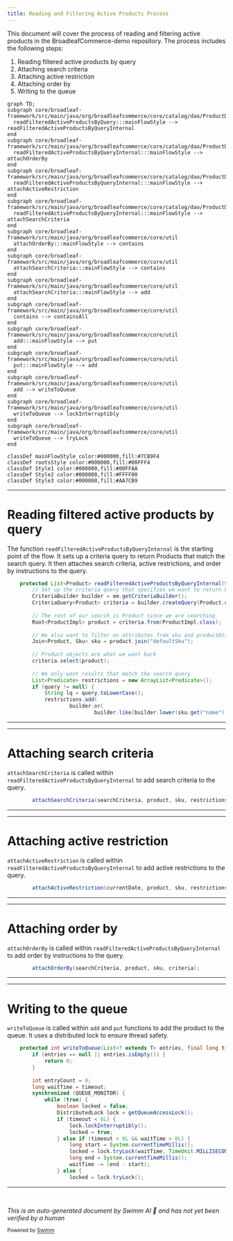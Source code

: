 ```yaml
---
title: Reading and Filtering Active Products Process
---
```

This document will cover the process of reading and filtering active products in the BroadleafCommerce-demo repository. The process includes the following steps:

1. Reading filtered active products by query
2. Attaching search criteria
3. Attaching active restriction
4. Attaching order by
5. Writing to the queue

```mermaid
graph TD;
subgraph core/broadleaf-framework/src/main/java/org/broadleafcommerce/core/catalog/dao/ProductDaoImpl.java
  readFilteredActiveProductsByQuery:::mainFlowStyle --> readFilteredActiveProductsByQueryInternal
end
subgraph core/broadleaf-framework/src/main/java/org/broadleafcommerce/core/catalog/dao/ProductDaoImpl.java
  readFilteredActiveProductsByQueryInternal:::mainFlowStyle --> attachOrderBy
end
subgraph core/broadleaf-framework/src/main/java/org/broadleafcommerce/core/catalog/dao/ProductDaoImpl.java
  readFilteredActiveProductsByQueryInternal:::mainFlowStyle --> attachActiveRestriction
end
subgraph core/broadleaf-framework/src/main/java/org/broadleafcommerce/core/catalog/dao/ProductDaoImpl.java
  readFilteredActiveProductsByQueryInternal:::mainFlowStyle --> attachSearchCriteria
end
subgraph core/broadleaf-framework/src/main/java/org/broadleafcommerce/core/util
  attachOrderBy:::mainFlowStyle --> contains
end
subgraph core/broadleaf-framework/src/main/java/org/broadleafcommerce/core/util
  attachSearchCriteria:::mainFlowStyle --> contains
end
subgraph core/broadleaf-framework/src/main/java/org/broadleafcommerce/core/util
  attachSearchCriteria:::mainFlowStyle --> add
end
subgraph core/broadleaf-framework/src/main/java/org/broadleafcommerce/core/util
  contains --> containsAll
end
subgraph core/broadleaf-framework/src/main/java/org/broadleafcommerce/core/util
  add:::mainFlowStyle --> put
end
subgraph core/broadleaf-framework/src/main/java/org/broadleafcommerce/core/util
  put:::mainFlowStyle --> add
end
subgraph core/broadleaf-framework/src/main/java/org/broadleafcommerce/core/util
  add --> writeToQueue
end
subgraph core/broadleaf-framework/src/main/java/org/broadleafcommerce/core/util
  writeToQueue --> lockInterruptibly
end
subgraph core/broadleaf-framework/src/main/java/org/broadleafcommerce/core/util
  writeToQueue --> tryLock
end

classDef mainFlowStyle color:#000000,fill:#7CB9F4
classDef rootsStyle color:#000000,fill:#00FFF4
classDef Style1 color:#000000,fill:#00FFAA
classDef Style2 color:#000000,fill:#FFFF00
classDef Style3 color:#000000,fill:#AA7CB9
```

<SwmSnippet path="/core/broadleaf-framework/src/main/java/org/broadleafcommerce/core/catalog/dao/ProductDaoImpl.java" line="208">

---

# Reading filtered active products by query

The function `readFilteredActiveProductsByQueryInternal` is the starting point of the flow. It sets up a criteria query to return Products that match the search query. It then attaches search criteria, active restrictions, and order by instructions to the query.

```java
    protected List<Product> readFilteredActiveProductsByQueryInternal(String query, Date currentDate, SearchCriteria searchCriteria) {
        // Set up the criteria query that specifies we want to return Products
        CriteriaBuilder builder = em.getCriteriaBuilder();
        CriteriaQuery<Product> criteria = builder.createQuery(Product.class);
        
        // The root of our search is Product since we are searching
        Root<ProductImpl> product = criteria.from(ProductImpl.class);
        
        // We also want to filter on attributes from sku and productAttributes
        Join<Product, Sku> sku = product.join("defaultSku");
        
        // Product objects are what we want back
        criteria.select(product);
        
        // We only want results that match the search query
        List<Predicate> restrictions = new ArrayList<Predicate>();
        if (query != null) {
            String lq = query.toLowerCase();
            restrictions.add(
                    builder.or(
                            builder.like(builder.lower(sku.get("name").as(String.class)), '%' + lq + '%'),
```

---

</SwmSnippet>

<SwmSnippet path="/core/broadleaf-framework/src/main/java/org/broadleafcommerce/core/catalog/dao/ProductDaoImpl.java" line="234">

---

# Attaching search criteria

`attachSearchCriteria` is called within `readFilteredActiveProductsByQueryInternal` to add search criteria to the query.

```java
        attachSearchCriteria(searchCriteria, product, sku, restrictions);
```

---

</SwmSnippet>

<SwmSnippet path="/core/broadleaf-framework/src/main/java/org/broadleafcommerce/core/catalog/dao/ProductDaoImpl.java" line="236">

---

# Attaching active restriction

`attachActiveRestriction` is called within `readFilteredActiveProductsByQueryInternal` to add active restrictions to the query.

```java
        attachActiveRestriction(currentDate, product, sku, restrictions);
```

---

</SwmSnippet>

<SwmSnippet path="/core/broadleaf-framework/src/main/java/org/broadleafcommerce/core/catalog/dao/ProductDaoImpl.java" line="238">

---

# Attaching order by

`attachOrderBy` is called within `readFilteredActiveProductsByQueryInternal` to add order by instructions to the query.

```java
        attachOrderBy(searchCriteria, product, sku, criteria);
```

---

</SwmSnippet>

<SwmSnippet path="/core/broadleaf-framework/src/main/java/org/broadleafcommerce/core/util/queue/ZookeeperDistributedQueue.java" line="503">

---

# Writing to the queue

`writeToQueue` is called within `add` and `put` functions to add the product to the queue. It uses a distributed lock to ensure thread safety.

```java
    protected int writeToQueue(List<? extends T> entries, final long timeout) throws InterruptedException {
        if (entries == null || entries.isEmpty()) {
            return 0;
        }
        
        int entryCount = 0;
        long waitTime = timeout;
        synchronized (QUEUE_MONITOR) {
            while (true) {
                boolean locked = false;
                DistributedLock lock = getQueueAccessLock();
                if (timeout < 0L) {
                    lock.lockInterruptibly();
                    locked = true;
                } else if (timeout > 0L && waitTime > 0L) {
                    long start = System.currentTimeMillis();
                    locked = lock.tryLock(waitTime, TimeUnit.MILLISECONDS);
                    long end = System.currentTimeMillis();
                    waitTime -= (end - start);
                } else {
                    locked = lock.tryLock();
```

---

</SwmSnippet>

&nbsp;

*This is an auto-generated document by Swimm AI 🌊 and has not yet been verified by a human*

<SwmMeta version="3.0.0" repo-id="Z2l0aHViJTNBJTNBQnJvYWRsZWFmQ29tbWVyY2UtZGVtbyUzQSUzQWdpbGFkbmF2b3Q=" repo-name="BroadleafCommerce-demo" doc-type="flows"><sup>Powered by [Swimm](/)</sup></SwmMeta>
